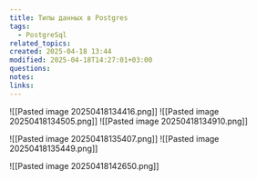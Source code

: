```yaml
---
title: Типы данных в Postgres
tags:
  - PostgreSql
related_topics: 
created: 2025-04-18 13:44
modified: 2025-04-18T14:27:01+03:00
questions: 
notes: 
links: 
---
```



![[Pasted image 20250418134416.png]]
![[Pasted image 20250418134505.png]]
![[Pasted image 20250418134910.png]]

![[Pasted image 20250418135407.png]]
![[Pasted image 20250418135449.png]]

![[Pasted image 20250418142650.png]]
